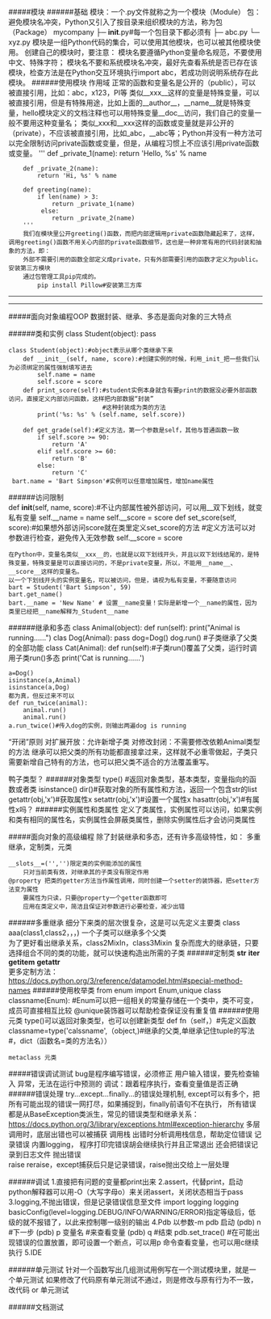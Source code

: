 
#####模块
######基础
    模块：一个.py文件就称之为一个模块（Module）
    包：避免模块名冲突，Python又引入了按目录来组织模块的方法，称为包（Package）
    mycompany
    ├─ __init__.py#每一个包目录下都必须有
    ├─ abc.py
    └─ xyz.py
    模块是一组Python代码的集合，可以使用其他模块，也可以被其他模块使用。
    创建自己的模块时，要注意：
        模块名要遵循Python变量命名规范，不要使用中文、特殊字符；
        模块名不要和系统模块名冲突，最好先查看系统是否已存在该模块，检查方法是在Python交互环境执行import abc，若成功则说明系统存在此模块。
######使用模块
    作用域
        正常的函数和变量名是公开的（public），可以被直接引用，比如：abc，x123，PI等
        类似__xxx__这样的变量是特殊变量，可以被直接引用，但是有特殊用途，比如上面的__author__，__name__就是特殊变量，hello模块定义的文档注释也可以用特殊变量__doc__访问，我们自己的变量一般不要用这种变量名；
        类似_xxx和__xxx这样的函数或变量就是非公开的（private），不应该被直接引用，比如_abc，__abc等；Python并没有一种方法可以完全限制访问private函数或变量，但是，从编程习惯上不应该引用private函数或变量。
        '''
        def _private_1(name):
            return 'Hello, %s' % name

        def _private_2(name):
            return 'Hi, %s' % name

        def greeting(name):
            if len(name) > 3:
                return _private_1(name)
             else:
                return _private_2(name)
        '''
        我们在模块里公开greeting()函数，而把内部逻辑用private函数隐藏起来了，这样，调用greeting()函数不用关心内部的private函数细节，这也是一种非常有用的代码封装和抽象的方法，即：
        外部不需要引用的函数全部定义成private，只有外部需要引用的函数才定义为public。
    安装第三方模块
        通过包管理工具pip完成的。
            pip install Pillow#安装第三方库
           
*********
-----------------
#####面向对象编程OOP
    数据封装、继承、多态是面向对象的三大特点

######类和实例
    class Student(object):
        pass     
    
    class Student(object):#object表示从哪个类继承下来
        def __init__(self, name, score):#创建实例的时候，利用_init_把一些我们认为必须绑定的属性强制填写进去
            self.name = name
            self.score = score
        def print_score(self):#student实例本身就含有要print的数据没必要外部函数访问，直接定义内部访问函数，这样把内部数据“封装”
                              #这种封装成为类的方法
            print('%s: %s' % (self.name, self.score))

        def get_grade(self):#定义方法，第一个参数是self，其他与普通函数一致
            if self.score >= 90:
                return 'A'
            elif self.score >= 60:
                return 'B'
            else:
                return 'C'
     bart.name = 'Bart Simpson'#实例可以任意增加属性，增加name属性
######访问限制                          
    def __init__(self, name, score):#不让内部属性被外部访问，可以用__双下划线，就变私有变量
        self.__name = name
        self.__score = score
    def set_score(self, score):#如果想外部访问score就在类里定义set_score的方法
                                #定义方法可以对参数进行检查，避免传入无效参数
        self.__score = score
    
    在Python中，变量名类似__xxx__的，也就是以双下划线开头，并且以双下划线结尾的，是特殊变量，特殊变量是可以直接访问的，不是private变量，所以，不能用__name__、__score__这样的变量名。
    以一个下划线开头的实例变量名，可以被访问，但是，请视为私有变量，不要随意访问   
    bart = Student('Bart Simpson', 59)
    bart.get_name()
    bart.__name = 'New Name' # 设置__name变量！实际是新增一个__name的属性，因为类里已经把__name解释为_Student__name
######继承和多态
    class Animal(object):
        def run(self):
            print("Animal is running……")
    clas Dog(Animal):
        pass
    dog=Dog()
    dog.run()   #子类继承了父类的全部功能
    class Cat(Animal):
        def run(self):#子类run()覆盖了父类，运行时调用子类run()多态
            print('Cat is running……') 
    
    a=Dog()
    isinstance(a,Animal)
    isinstance(a,Dog)
    都为真，但反过来不可以
    def run_twice(animal):
        animal.run()
        animal.run()
    a.run_twice()#传入dog的实例，则输出两遍dog is running
  
  “开闭”原则
    对扩展开放：允许新增子类
    对修改封闭：不需要修改依赖Animal类型的方法
  继承可以把父类的所有功能都直接拿过来，这样就不必重零做起，子类只需要新增自己特有的方法，也可以把父类不适合的方法覆盖重写。

鸭子类型？
######对象类型
    type() #返回对象类型，基本类型，变量指向的函数或者类
    isinstance()
    dir()#获取对象的所有属性和方法，返回一个包含str的list
    getattr(obj,'x')#获取属性x
    setattr(obj,'x')#设置一个属性x
    hasattr(obj,'x')#有属性x吗？
######实例属性和类属性
    定义了类属性，实例属性可以访问，如果实例和类有相同的属性名，实例属性会屏蔽类属性，删除实例属性后才会访问类属性
        
  
#####面向对象的高级编程
    除了封装继承和多态，还有许多高级特性，如：
        多重继承，定制类，元类
        
    __slots__=('','')限定类的实例能添加的属性
        只对当前类有效，对继承其的子类没有限定作用
    @property 把类的getter方法当作属性调用，同时创建一个setter的装饰器，把setter方法变为属性
        要属性为只读，只要@property一个getter函数即可
        应用在类定义中，简洁且保证对参数进行必要检查，减少出错
######多重继承
      细分下来类的层次很复杂，这是可以先定义主要类
       class aaa(class1,class2，，，)
       一个子类可以继承多个父类  
       为了更好看出继承关系，class2MixIn，class3Mixin
       复杂而庞大的继承链，只要选择组合不同的类的功能，就可以快速构造出所需的子类
######定制类
    __str__
    __iter__
    __getitem__
    __getattr__  
    更多定制方法：https://docs.python.org/3/reference/datamodel.html#special-method-names
######使用枚举类
    from enum import Enum,unique
    class classname(Enum):
    #Enum可以把一组相关的常量存储在一个类中，类不可变，成员可直接相互比较
    @unique装饰器可以帮助检查保证没有重复值
######使用元类
    type()可以返回对象类型，也可以创建新类型
    def fn（self，）#先定义函数
    classname=type('calssname',（object,)#继承的父类,单继承记住tuple的写法#，dict（函数名=类的方法名））
    
    metaclass 元类
    
    
    
#####错误调试测试
    bug是程序编写错误，必须修正
    用户输入错误，要先检查输入
    异常，无法在运行中预测的
    调试：跟着程序执行，查看变量值是否正确
######错误处理
    try...except...finally...的错误处理机制,
        except可以有多个，把所有可能出现的错误一网打尽，如果捕捉到，finally前语句不在执行，
        所有错误都是从BaseException类派生，常见的错误类型和继承关系：
            https://docs.python.org/3/library/exceptions.html#exception-hierarchy
        多层调用时，底层出错也可以被捕获
    调用栈
        出错时分析调用栈信息，帮助定位错误
    记录错误
        内置logging，
            程序打印完错误胡会继续执行并且正常退出
            还会把错误记录到日志文件
    抛出错误   
        raise
        reraise，except捕获后只是记录错误，raise抛出交给上一层处理
        
######调试
    1.直接把有问题的变量都print出来
    2.assert，代替print，启动python解释器可以用-O（大写字母o）来关闭assert，关闭状态相当于pass
    3.logging,不抛出错误，但是记录错误信息至文件
        import logging
        logging basicConfig(level=logging.DEBUG/INFO/WARNING/ERROR)指定等级后，低级的就不报错了，以此来控制哪一级别的输出
    4.Pdb
        以参数-m pdb 启动
        (pdb) n             #下一步
        (pdb) p 变量名      #来查看变量
        (pdb)  q          #结束
        pdb.set_trace()     #在可能出现错误的位置放置，即可设置一个断点，可以用p 命令查看变量，也可以用c继续执行
    5.IDE
   
######单元测试
    针对一个函数写出几组测试用例写在一个测试模块里，就是一个单元测试
    如果修改了代码原有单元测试不通过，则是修改与原有行为不一致，改代码 or 单元测试
    
    
   
######文档测试